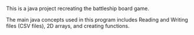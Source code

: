 This is a java project recreating the battleship board game. 

The main java concepts used in this program includes Reading and Writing files (CSV files), 2D arrays, and creating functions.
